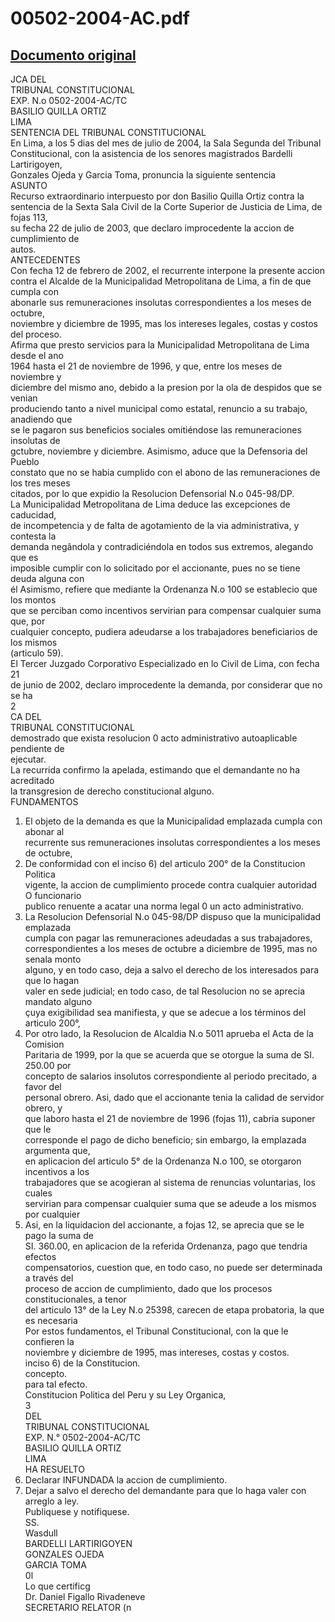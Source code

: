 
00502-2004-AC.pdf
=================
  
[Documento original](https://tc.gob.pe/jurisprudencia/2004/00502-2004-AC.pdf)  
---  
JCA DEL  
TRIBUNAL CONSTITUCIONAL  
EXP. N.o 0502-2004-AC/TC  
BASILIO QUILLA ORTIZ  
LIMA  
SENTENCIA DEL TRIBUNAL CONSTITUCIONAL  
En Lima, a los 5 dias del mes de julio de 2004, la Sala Segunda del Tribunal  
Constitucional, con la asistencia de los senores magistrados Bardelli Lartirigoyen,  
Gonzales Ojeda y Garcia Toma, pronuncia la siguiente sentencia  
ASUNTO  
Recurso extraordinario interpuesto por don Basilio Quilla Ortiz contra la  
sentencia de la Sexta Sala Civil de la Corte Superior de Justicia de Lima, de fojas 113,  
su fecha 22 de julio de 2003, que declaro improcedente la accion de cumplimiento de  
autos.  
ANTECEDENTES  
Con fecha 12 de febrero de 2002, el recurrente interpone la presente accion  
contra el Alcalde de la Municipalidad Metropolitana de Lima, a fin de que cumpla con  
abonarle sus remuneraciones insolutas correspondientes a los meses de octubre,  
noviembre y diciembre de 1995, mas los intereses legales, costas y costos del proceso.  
Afirma que presto servicios para la Municipalidad Metropolitana de Lima desde el ano  
1964 hasta el 21 de noviembre de 1996, y que, entre los meses de noviembre y  
diciembre del mismo ano, debido a la presion por la ola de despidos que se venian  
produciendo tanto a nivel municipal como estatal, renuncio a su trabajo, anadiendo que  
se le pagaron sus beneficios sociales omitiéndose las remuneraciones insolutas de  
gctubre, noviembre y diciembre. Asimismo, aduce que la Defensoria del Pueblo  
constato que no se habia cumplido con el abono de las remuneraciones de los tres meses  
citados, por lo que expidio la Resolucion Defensorial N.o 045-98/DP.  
La Municipalidad Metropolitana de Lima deduce las excepciones de caducidad,  
de incompetencia y de falta de agotamiento de la via administrativa, y contesta la  
demanda negândola y contradiciéndola en todos sus extremos, alegando que es  
imposible cumplir con lo solicitado por el accionante, pues no se tiene deuda alguna con  
él Asimismo, refiere que mediante la Ordenanza N.o 100 se establecio que los montos  
que se perciban como incentivos servirian para compensar cualquier suma que, por  
cualquier concepto, pudiera adeudarse a los trabajadores beneficiarios de los mismos  
(articulo 59).  
El Tercer Juzgado Corporativo Especializado en lo Civil de Lima, con fecha 21  
de junio de 2002, declaro improcedente la demanda, por considerar que no se ha  
2  
CA DEL  
TRIBUNAL CONSTITUCIONAL  
demostrado que exista resolucion 0 acto administrativo autoaplicable pendiente de  
ejecutar.  
La recurrida confirmo la apelada, estimando que el demandante no ha acreditado  
la transgresion de derecho constitucional alguno.  
FUNDAMENTOS  
1. El objeto de la demanda es que la Municipalidad emplazada cumpla con abonar al  
recurrente sus remuneraciones insolutas correspondientes a los meses de octubre,  
2. De conformidad con el inciso 6) del articulo 200° de la Constitucion Politica  
vigente, la accion de cumplimiento procede contra cualquier autoridad O funcionario  
publico renuente a acatar una norma legal 0 un acto administrativo.  
3. La Resolucion Defensorial N.o 045-98/DP dispuso que la municipalidad emplazada  
cumpla con pagar las remuneraciones adeudadas a sus trabajadores,  
correspondientes a los meses de octubre a diciembre de 1995, mas no senala monto  
alguno, y en todo caso, deja a salvo el derecho de los interesados para que lo hagan  
valer en sede judicial; en todo caso, de tal Resolucion no se aprecia mandato alguno  
çuya exigibilidad sea manifiesta, y que se adecue a los términos del articulo 200°,  
4. Por otro lado, la Resolucion de Alcaldia N.o 5011 aprueba el Acta de la Comision  
Paritaria de 1999, por la que se acuerda que se otorgue la suma de SI. 250.00 por  
concepto de salarios insolutos correspondiente al periodo precitado, a favor del  
personal obrero. Asi, dado que el accionante tenia la calidad de servidor obrero, y  
que laboro hasta el 21 de noviembre de 1996 (fojas 11), cabria suponer que le  
corresponde el pago de dicho beneficio; sin embargo, la emplazada argumenta que,  
en aplicacion del articulo 5° de la Ordenanza N.o 100, se otorgaron incentivos a los  
trabajadores que se acogieran al sistema de renuncias voluntarias, los cuales  
servirian para compensar cualquier suma que se adeude a los mismos por cualquier  
5. Asi, en la liquidacion del accionante, a fojas 12, se aprecia que se le pago la suma de  
SI. 360.00, en aplicacion de la referida Ordenanza, pago que tendria efectos  
compensatorios, cuestion que, en todo caso, no puede ser determinada a través del  
proceso de accion de cumplimiento, dado que los procesos constitucionales, a tenor  
del articulo 13° de la Ley N.o 25398, carecen de etapa probatoria, la que es necesaria  
Por estos fundamentos, el Tribunal Constitucional, con la que le confieren la  
noviembre y diciembre de 1995, mas intereses, costas y costos.  
inciso 6) de la Constitucion.  
concepto.  
para tal efecto.  
Constitucion Politica del Peru y su Ley Organica,  
3  
DEL  
TRIBUNAL CONSTITUCIONAL  
EXP. N.° 0502-2004-AC/TC  
BASILIO QUILLA ORTIZ  
LIMA  
HA RESUELTO  
1. Declarar INFUNDADA la accion de cumplimiento.  
2. Dejar a salvo el derecho del demandante para que lo haga valer con arreglo a ley.  
Publiquese y notifiquese.  
SS.  
Wasdull  
BARDELLI LARTIRIGOYEN  
GONZALES OJEDA  
GARCIA TOMA  
0l  
Lo que certificg  
Dr. Daniel Figallo Rivadeneve  
SECRETARIO RELATOR (n
